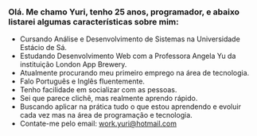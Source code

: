 ### Olá. Me chamo Yuri, tenho 25 anos, programador, e abaixo listarei algumas características sobre mim:

- Cursando Análise e Desenvolvimento de Sistemas na Universidade Estácio de Sá.
- Estudando Desenvolvimento Web com a Professora Angela Yu da instituição London App Brewery.
- Atualmente procurando meu primeiro emprego na área de tecnologia.
- Falo Português e Inglês fluentemente. 
- Tenho facilidade em socializar com as pessoas.
- Sei que parece clichê, mas realmente aprendo rápido.
- Buscando aplicar na prática tudo o que estou aprendendo e evoluir cada vez mas na área de programação e tecnologia.
- Contate-me pelo email: work.yuri@hotmail.com

